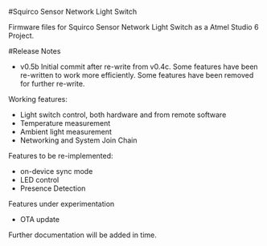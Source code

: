 #Squirco Sensor Network Light Switch

Firmware files for Squirco Sensor Network Light Switch as a Atmel Studio 6 Project.

#Release Notes
- v0.5b
Initial commit after re-write from v0.4c. Some features have been re-written to work more efficiently. Some features have been removed for further re-write.

Working features:
- Light switch control, both hardware and from remote software
- Temperature measurement
- Ambient light measurement
- Networking and System Join Chain

Features to be re-implemented:
- on-device sync mode
- LED control
- Presence Detection

Features under experimentation
- OTA update

Further documentation will be added in time.
